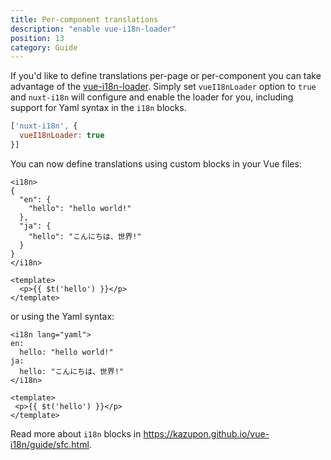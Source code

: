 ```yaml
---
title: Per-component translations
description: "enable vue-i18n-loader"
position: 13
category: Guide
---
```


If you'd like to define translations per-page or per-component you can take advantage of the [vue-i18n-loader](https://github.com/intlify/vue-i18n-loader). Simply set `vueI18nLoader` option to `true` and `nuxt-i18n` will configure and enable the loader for you, including support for Yaml syntax in the `i18n` blocks.

```js {}[nuxt.config.js]
['nuxt-i18n', {
  vueI18nLoader: true
}]

```

You can now define translations using custom blocks in your Vue files:

```vue
<i18n>
{
  "en": {
    "hello": "hello world!"
  },
  "ja": {
    "hello": "こんにちは、世界!"
  }
}
</i18n>

<template>
  <p>{{ $t('hello') }}</p>
</template>
```

or using the Yaml syntax:

```vue
<i18n lang="yaml">
en:
  hello: "hello world!"
ja:
  hello: "こんにちは、世界!"
</i18n>

<template>
 <p>{{ $t('hello') }}</p>
</template>
```

<alert type="info">

Read more about `i18n` blocks in https://kazupon.github.io/vue-i18n/guide/sfc.html.

</alert>

